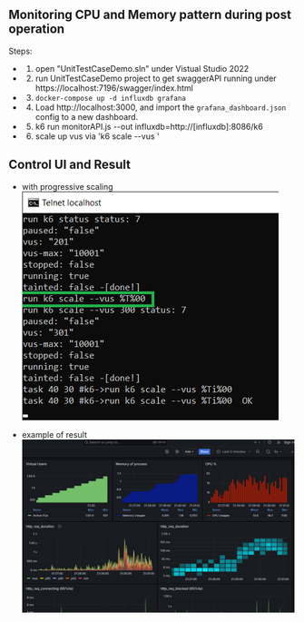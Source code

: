 ## Monitoring CPU and Memory pattern during post operation 

Steps:
- 1. open "UnitTestCaseDemo.sln" under Vistual Studio 2022
- 2. run UnitTestCaseDemo project to get swaggerAPI running under https://localhost:7196/swagger/index.html
- 3. `docker-compose up -d influxdb grafana`
- 4. Load http://localhost:3000, and import the `grafana_dashboard.json` config to a new dashboard.
- 5. k6 run monitorAPI.js --out influxdb=http://[influxdb]:8086/k6
- 6. scale up vus via 'k6 scale --vus '


## Control UI and Result

- with progressive scaling
![App Screenshot](/load/k6/screenshots/k6-scale.png)

- example of result
![App Screenshot](/load/k6/screenshots/monitorAPI.png)


